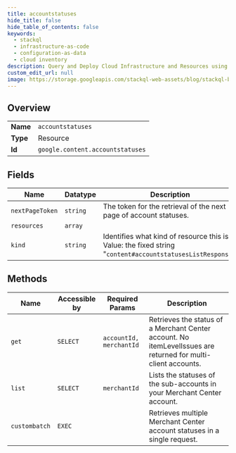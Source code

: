 ```yaml
---
title: accountstatuses
hide_title: false
hide_table_of_contents: false
keywords:
  - stackql
  - infrastructure-as-code
  - configuration-as-data
  - cloud inventory
description: Query and Deploy Cloud Infrastructure and Resources using SQL
custom_edit_url: null
image: https://storage.googleapis.com/stackql-web-assets/blog/stackql-blog-post-featured-image.png
---
```

  
    

## Overview
<table><tbody>
<tr><td><b>Name</b></td><td><code>accountstatuses</code></td></tr>
<tr><td><b>Type</b></td><td>Resource</td></tr>
<tr><td><b>Id</b></td><td><code>google.content.accountstatuses</code></td></tr>
</tbody></table>

## Fields
| Name | Datatype | Description |
| ---- | -------- | ----------- |
| `nextPageToken` | `string` | The token for the retrieval of the next page of account statuses. |
| `resources` | `array` |  |
| `kind` | `string` | Identifies what kind of resource this is. Value: the fixed string "`content#accountstatusesListResponse`". |
## Methods
| Name | Accessible by | Required Params | Description |
| ---- | ------------- | --------------- | ----------- |
| `get` | `SELECT` | `accountId, merchantId` | Retrieves the status of a Merchant Center account. No itemLevelIssues are returned for multi-client accounts. |
| `list` | `SELECT` | `merchantId` | Lists the statuses of the sub-accounts in your Merchant Center account. |
| `custombatch` | `EXEC` |  | Retrieves multiple Merchant Center account statuses in a single request. |
